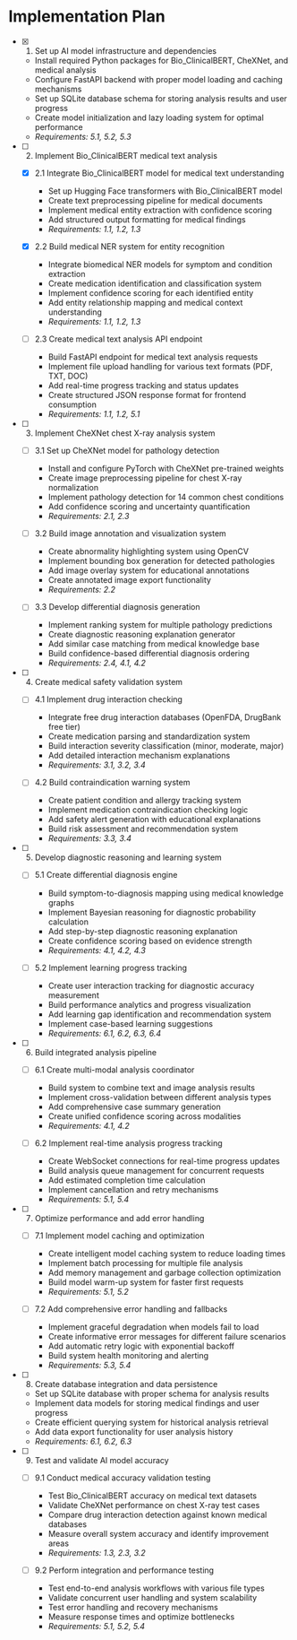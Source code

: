 # Implementation Plan

- [x] 1. Set up AI model infrastructure and dependencies



  - Install required Python packages for Bio_ClinicalBERT, CheXNet, and medical analysis
  - Configure FastAPI backend with proper model loading and caching mechanisms
  - Set up SQLite database schema for storing analysis results and user progress
  - Create model initialization and lazy loading system for optimal performance
  - _Requirements: 5.1, 5.2, 5.3_



- [ ] 2. Implement Bio_ClinicalBERT medical text analysis
  - [x] 2.1 Integrate Bio_ClinicalBERT model for medical text understanding


    - Set up Hugging Face transformers with Bio_ClinicalBERT model
    - Create text preprocessing pipeline for medical documents
    - Implement medical entity extraction with confidence scoring
    - Add structured output formatting for medical findings
    - _Requirements: 1.1, 1.2, 1.3_

  - [x] 2.2 Build medical NER system for entity recognition



    - Integrate biomedical NER models for symptom and condition extraction
    - Create medication identification and classification system
    - Implement confidence scoring for each identified entity
    - Add entity relationship mapping and medical context understanding
    - _Requirements: 1.1, 1.2, 1.3_




  - [ ] 2.3 Create medical text analysis API endpoint


    - Build FastAPI endpoint for medical text analysis requests
    - Implement file upload handling for various text formats (PDF, TXT, DOC)
    - Add real-time progress tracking and status updates
    - Create structured JSON response format for frontend consumption
    - _Requirements: 1.1, 1.2, 5.1_

- [ ] 3. Implement CheXNet chest X-ray analysis system
  - [ ] 3.1 Set up CheXNet model for pathology detection
    - Install and configure PyTorch with CheXNet pre-trained weights
    - Create image preprocessing pipeline for chest X-ray normalization
    - Implement pathology detection for 14 common chest conditions
    - Add confidence scoring and uncertainty quantification
    - _Requirements: 2.1, 2.3_

  - [ ] 3.2 Build image annotation and visualization system
    - Create abnormality highlighting system using OpenCV
    - Implement bounding box generation for detected pathologies
    - Add image overlay system for educational annotations
    - Create annotated image export functionality
    - _Requirements: 2.2_

  - [ ] 3.3 Develop differential diagnosis generation
    - Implement ranking system for multiple pathology predictions
    - Create diagnostic reasoning explanation generator
    - Add similar case matching from medical knowledge base
    - Build confidence-based differential diagnosis ordering
    - _Requirements: 2.4, 4.1, 4.2_

- [ ] 4. Create medical safety validation system
  - [ ] 4.1 Implement drug interaction checking
    - Integrate free drug interaction databases (OpenFDA, DrugBank free tier)
    - Create medication parsing and standardization system
    - Build interaction severity classification (minor, moderate, major)
    - Add detailed interaction mechanism explanations
    - _Requirements: 3.1, 3.2, 3.4_

  - [ ] 4.2 Build contraindication warning system
    - Create patient condition and allergy tracking system
    - Implement medication contraindication checking logic
    - Add safety alert generation with educational explanations
    - Build risk assessment and recommendation system
    - _Requirements: 3.3, 3.4_

- [ ] 5. Develop diagnostic reasoning and learning system
  - [ ] 5.1 Create differential diagnosis engine
    - Build symptom-to-diagnosis mapping using medical knowledge graphs
    - Implement Bayesian reasoning for diagnostic probability calculation
    - Add step-by-step diagnostic reasoning explanation
    - Create confidence scoring based on evidence strength
    - _Requirements: 4.1, 4.2, 4.3_

  - [ ] 5.2 Implement learning progress tracking
    - Create user interaction tracking for diagnostic accuracy measurement
    - Build performance analytics and progress visualization
    - Add learning gap identification and recommendation system
    - Implement case-based learning suggestions
    - _Requirements: 6.1, 6.2, 6.3, 6.4_

- [ ] 6. Build integrated analysis pipeline
  - [ ] 6.1 Create multi-modal analysis coordinator
    - Build system to combine text and image analysis results
    - Implement cross-validation between different analysis types
    - Add comprehensive case summary generation
    - Create unified confidence scoring across modalities
    - _Requirements: 4.1, 4.2_

  - [ ] 6.2 Implement real-time analysis progress tracking
    - Create WebSocket connections for real-time progress updates
    - Build analysis queue management for concurrent requests
    - Add estimated completion time calculation
    - Implement cancellation and retry mechanisms
    - _Requirements: 5.1, 5.4_

- [ ] 7. Optimize performance and add error handling
  - [ ] 7.1 Implement model caching and optimization
    - Create intelligent model caching system to reduce loading times
    - Implement batch processing for multiple file analysis
    - Add memory management and garbage collection optimization
    - Build model warm-up system for faster first requests
    - _Requirements: 5.1, 5.2_

  - [ ] 7.2 Add comprehensive error handling and fallbacks
    - Implement graceful degradation when models fail to load
    - Create informative error messages for different failure scenarios
    - Add automatic retry logic with exponential backoff
    - Build system health monitoring and alerting
    - _Requirements: 5.3, 5.4_

- [ ] 8. Create database integration and data persistence
  - Set up SQLite database with proper schema for analysis results
  - Implement data models for storing medical findings and user progress
  - Create efficient querying system for historical analysis retrieval
  - Add data export functionality for user analysis history
  - _Requirements: 6.1, 6.2, 6.3_

- [ ] 9. Test and validate AI model accuracy
  - [ ] 9.1 Conduct medical accuracy validation testing
    - Test Bio_ClinicalBERT accuracy on medical text datasets
    - Validate CheXNet performance on chest X-ray test cases
    - Compare drug interaction detection against known medical databases
    - Measure overall system accuracy and identify improvement areas
    - _Requirements: 1.3, 2.3, 3.2_

  - [ ] 9.2 Perform integration and performance testing
    - Test end-to-end analysis workflows with various file types
    - Validate concurrent user handling and system scalability
    - Test error handling and recovery mechanisms
    - Measure response times and optimize bottlenecks
    - _Requirements: 5.1, 5.2, 5.4_